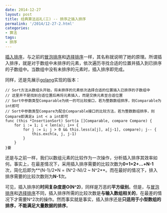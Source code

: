 ```yaml
---
date: 2014-12-27
layout: post
title: 经典算法巡礼(三) -- 排序之插入排序
permalink: '/2014/12-27-2.html'
categories:
- 算法
tags:
- 排序
---
```


[插入排序](http://en.wikipedia.org/wiki/Insertion_sort)，与之前的[冒泡排序](http://codingforever.cn/2014/12-27-0.html)和[选择排序](http://codingforever.cn/2014/12-27-1.html)一样，其名称就说明了她的原理。所谓插入排序，就是对于数组中未排序的元素，依次遍历寻找合适的位置并插入到已排序的子数组中。当数组中没有未排序的元素时，插入排序即完成。

同样，还是先展示[golang](https://golang.org/)实现的版本：

	// Sort方法从数组头开始，将未排序的元素依次选择合适的位置插入已排序的子数组中
	// 这里并不是找到合适位置后再将元素插入，而是交换元素至合适位置
	// Sort中参数类型Comparable为统一的可比较接口，若为整数数组排序，则Comparable为int即可
	// Sort中参数类型Compare为配合Comparable接口的比较方法，若为整数数组排序，则Compare即满足a int < a int即可
	func (this *InsertionSort) Sort(a []Comparable, compare Compare) {
		for i := 1; i < len(a); i++ {
			for j := i; j > 0 && this.less(a[j], a[j-1], compare); j-- {
				this.exch(a, j, j-1)
			}
		}
	}要

还是与之前一样，我们以数组元素的比较作为一次操作，分析插入排序其效率如何。事实上，在最差情况下，采用插入排序需要的比较次数为**0+1+2+...+N-1**次，简化后即为**(N-1)/2*N = (N^2-N)/2 ~ N^2**。而在最好的情况下，排入排序需要的比较次数则为**N-1**次。

可见，插入排序的**时间复杂度是O(N^2)**，同样是万恶的**平方级别**。但是，与[冒泡排序](http://codingforever.cn/2014/12-27-0.html)和[选择排序](http://codingforever.cn/2014/12-27-1.html)不同，插入排序所需的比较次数是**与输入数组相关的**，在最差的情况下才需要N^2次的操作。然而事实就是事实，插入排序还是**只适用于小型数组的排序，不能满足大量数据的排序**。